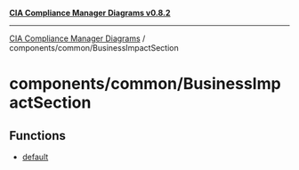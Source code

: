 [**CIA Compliance Manager Diagrams v0.8.2**](../../../README.md)

***

[CIA Compliance Manager Diagrams](../../../modules.md) / components/common/BusinessImpactSection

# components/common/BusinessImpactSection

## Functions

- [default](functions/default.md)
